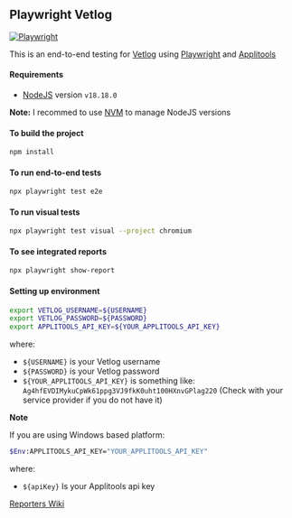 ## Playwright Vetlog

[![Playwright](https://img.shields.io/badge/playwright-tests-brightgreen.svg)](https://github.com/josdem/playwright-vetlog/actions)

This is an end-to-end testing for [Vetlog](https://vetlog.org/) using [Playwright](https://playwright.dev/) and [Applitools](https://applitools.com/)

#### Requirements

- [NodeJS](https://nodejs.org/en/) version `v18.18.0`

**Note:** I recommed to use [NVM](https://github.com/nvm-sh/nvm) to manage NodeJS versions

#### To build the project

```bash
npm install
```

#### To run end-to-end tests

```bash
npx playwright test e2e
```

#### To run visual tests

```bash
npx playwright test visual --project chromium
```

#### To see integrated reports

```bash
npx playwright show-report
```

#### Setting up environment

```bash
export VETLOG_USERNAME=${USERNAME}
export VETLOG_PASSWORD=${PASSWORD}
export APPLITOOLS_API_KEY=${YOUR_APPLITOOLS_API_KEY}
```

where:

- `${USERNAME}` is your Vetlog username
- `${PASSWORD}` is your Vetlog password
- `${YOUR_APPLITOOLS_API_KEY}` is something like: `Ag4hfEVDIMykuCpWk61ppg3VJ9fkK0uht100HXnvGPlag220` (Check with your service provider if you do not have it)

**Note**

If you are using Windows based platform:

```bash
$Env:APPLITOOLS_API_KEY="YOUR_APPLITOOLS_API_KEY"
```

where:

- `${apiKey}` Is your Applitools api key

[Reporters Wiki](https://github.com/josdem/playwright-vetlog/wiki#reporters)